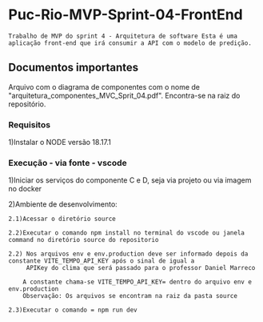 # Puc-Rio-MVP-Sprint-04-FrontEnd
    Trabalho de MVP do sprint 4 - Arquitetura de software Esta é uma aplicação front-end que irá consumir a API com o modelo de predição.

## Documentos importantes
Arquivo com o diagrama de componentes com o nome de "arquitetura_componentes_MVC_Sprit_04.pdf".
Encontra-se na raiz do repositório.
### Requisitos
1)Instalar o NODE versão 18.17.1

### Execução - via fonte - vscode
1)Iniciar os serviços do componente C e D, seja via projeto ou via imagem no docker

2)Ambiente de desenvolvimento:

    2.1)Acessar o diretório source 

    2.2)Executar o comando npm install no terminal do vscode ou janela command no diretório source do repositorio

    2.2) Nos arquivos env e env.production deve ser informado depois da constante VITE_TEMPO_API_KEY após o sinal de igual a 
         APIKey do clima que será passado para o professor Daniel Marreco
        
        A constante chama-se VITE_TEMPO_API_KEY= dentro do arquivo env e env.production
        Observação: Os arquivos se encontram na raiz da pasta source

    2.3)Executar o comando = npm run dev
